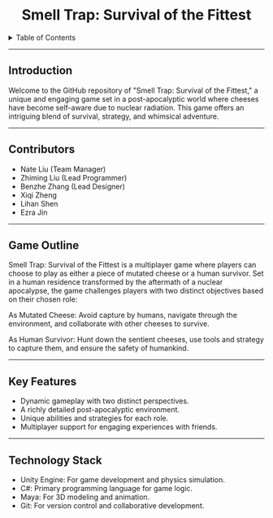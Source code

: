 <h1 align="center">Smell Trap: Survival of the Fittest</h1>   

<details>
  <summary>Table of Contents</summary>
  
- <a href="#1">Introduction</a>
- <a href="#2">Contributors</a>
- <a href="#3">Game Outline</a>
- <a href="#4">Key Features</a>
- <a href="#5">Technology Stack</a>
</details>

---------------------------

<h2 id="1">Introduction</h2>

Welcome to the GitHub repository of "Smell Trap: Survival of the Fittest," a unique and engaging game set in a post-apocalyptic world where cheeses have become self-aware due to nuclear radiation.  This game offers an intriguing blend of survival, strategy, and whimsical adventure.

----------------------------
<h2 id="2">Contributors</h2>

- Nate Liu (Team Manager)
- Zhiming Liu (Lead Programmer)
- Benzhe Zhang (Lead Designer)
- Xiqi Zheng
- Lihan Shen
- Ezra Jin

-----------------------------

<h2 id="3">Game Outline</h2>

Smell Trap: Survival of the Fittest is a multiplayer game where players can choose to play as either a piece of mutated cheese or a human survivor. Set in a human residence transformed by the aftermath of a nuclear apocalypse, the game challenges players with two distinct objectives based on their chosen role:

As Mutated Cheese: Avoid capture by humans, navigate through the environment, and collaborate with other cheeses to survive.

As Human Survivor: Hunt down the sentient cheeses, use tools and strategy to capture them, and ensure the safety of humankind.

-----------------------------

<h2 id="4">Key Features</h2>

- Dynamic gameplay with two distinct perspectives.
- A richly detailed post-apocalyptic environment.
- Unique abilities and strategies for each role.
- Multiplayer support for engaging experiences with friends.

-----------------------------

<h2 id="5">Technology Stack</h2>

- Unity Engine: For game development and physics simulation.
- C#: Primary programming language for game logic.
- Maya: For 3D modeling and animation.
- Git: For version control and collaborative development.
